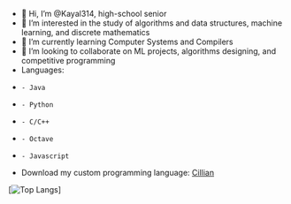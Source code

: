 - 👋 Hi, I’m @Kayal314, high-school senior
- 👀 I’m interested in the study of algorithms and data structures, machine learning, and discrete mathematics
- 🌱 I’m currently learning Computer Systems and Compilers
- 💞️ I’m looking to collaborate on ML projects, algorithms designing, and competitive programming
- Languages:
-     - Java
-     - Python
-     - C/C++
-     - Octave
-     - Javascript
- Download my custom programming language: <a href='https://play.google.com/store/apps/details?id=com.console.kayal'>Cillian</a>

[![Top Langs](https://github-readme-stats.vercel.app/api/top-langs/?username=Kayal314&layout=compact&theme=vision-friendly-dark)]
<!---
Kayal314/Kayal314 is a ✨ special ✨ repository because its `README.md` (this file) appears on your GitHub profile.
You can click the Preview link to take a look at your changes.
--->
